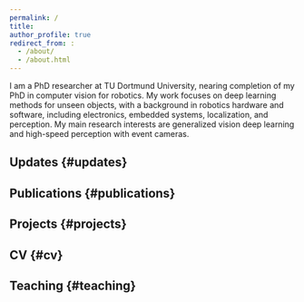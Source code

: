 ```yaml
---
permalink: /
title:
author_profile: true
redirect_from: :
  - /about/
  - /about.html
---
```


I am a PhD researcher at TU Dortmund University, nearing completion of my PhD in computer vision for robotics. My work focuses on deep learning methods for unseen objects, with a background in robotics hardware and software, including electronics, embedded systems, localization, and perception. My main research interests are generalized vision deep learning and high-speed perception with event cameras.



## Updates {#updates}

## Publications {#publications}

## Projects {#projects}

## CV {#cv}

## Teaching {#teaching}
